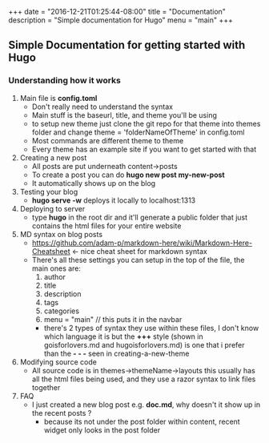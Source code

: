+++
date = "2016-12-21T01:25:44-08:00"
title = "Documentation"
description = "Simple documentation for Hugo"
menu = "main"
+++

## Simple Documentation for getting started with Hugo

### Understanding how it works
1. Main file is **config.toml**
    * Don't really need to understand the syntax
    * Main stuff is the baseurl, title, and theme you'll be using
    * to setup new theme just clone the git repo for that theme into themes folder and change theme = 'folderNameOfTheme' in config.toml
    * Most commands are different theme to theme
    * Every theme has an example site if you want to get started with that
2. Creating a new post
    * All posts are put underneath content->posts
    * To create a post you can do **hugo new post my-new-post**
    * It automatically shows up on the blog
3. Testing your blog
    * **hugo serve -w** deploys it locally to localhost:1313
4. Deploying to server
    * type **hugo** in the root dir and it'll generate a public folder that just contains the html files for your entire website
5. MD syntax on blog posts
    * https://github.com/adam-p/markdown-here/wiki/Markdown-Here-Cheatsheet <- nice cheat sheet for markdown syntax
    * There's all these settings you can setup in the top of the file, the main ones are:
        1. author
        2. title
        3. description
        4. tags
        5. categories
        6. menu = "main" // this puts it in the navbar
        * there's 2 types of syntax they use within these files, I don't know which language it is but the **+++** style (shown in goisforlovers.md and hugoisforlovers.md) is one that i prefer than the **- - -** seen in creating-a-new-theme
6. Modifying source code
    * All source code is in themes->themeName->layouts this usually has all the html files being used, and they use a razor syntax to link files together
7. FAQ
    * I just created a new blog post e.g. **doc.md**, why doesn't it show up in the recent posts ?
        - because its not under the post folder within content, recent widget only looks in the post folder